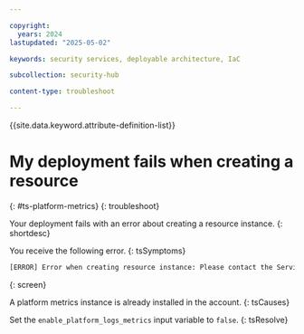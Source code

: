 ```yaml
---

copyright:
  years: 2024
lastupdated: "2025-05-02"

keywords: security services, deployable architecture, IaC

subcollection: security-hub

content-type: troubleshoot

---
```


{{site.data.keyword.attribute-definition-list}}

# My deployment fails when creating a resource
{: #ts-platform-metrics}
{: troubleshoot}

Your deployment fails with an error about creating a resource instance.
{: shortdesc}

You receive the following error.
{: tsSymptoms}

```txt
[ERROR] Error when creating resource instance: Please contact the Service Provider for this error. [500, Internal Server Error] Sysdig provision request return code: 500 response: {"errors":[{"reason":"Exception","message":"Cannot update default receiver for instance 'c4ae5659-4a08-47ce-a955-968211bfcf8e' while it is enabled for 'a2f9a02e-ba89-491c-a702-52fe24881566' display name null"}]}
```
{: screen}

A platform metrics instance is already installed in the account.
{: tsCauses}

Set the `enable_platform_logs_metrics` input variable to `false`.
{: tsResolve}
